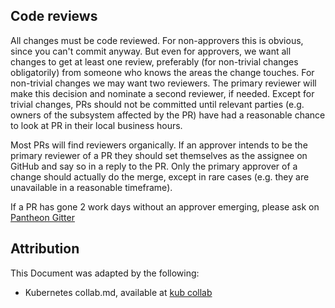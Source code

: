 ## Code reviews

All changes must be code reviewed. For non-approvers this is obvious, since
you can't commit anyway. But even for approvers, we want all changes to get at
least one review, preferably (for non-trivial changes obligatorily) from someone
who knows the areas the change touches. For non-trivial changes we may want two
reviewers. The primary reviewer will make this decision and nominate a second
reviewer, if needed. Except for trivial changes, PRs should not be committed
until relevant parties (e.g. owners of the subsystem affected by the PR) have
had a reasonable chance to look at PR in their local business hours.

Most PRs will find reviewers organically. If an approver intends to be the
primary reviewer of a PR they should set themselves as the assignee on GitHub
and say so in a reply to the PR. Only the primary approver of a change should
actually do the merge, except in rare cases (e.g. they are unavailable in a
reasonable timeframe).

If a PR has gone 2 work days without an approver emerging, please ask on [Pantheon Gitter]

## Attribution

This Document was adapted by the following:
- Kubernetes collab.md, available at [kub collab]  

[kub collab]: https://raw.githubusercontent.com/kubernetes/community/master/contributors/devel/collab.md
[Pantheon Gitter]: https://gitter.im/PegaSysEng/pantheon